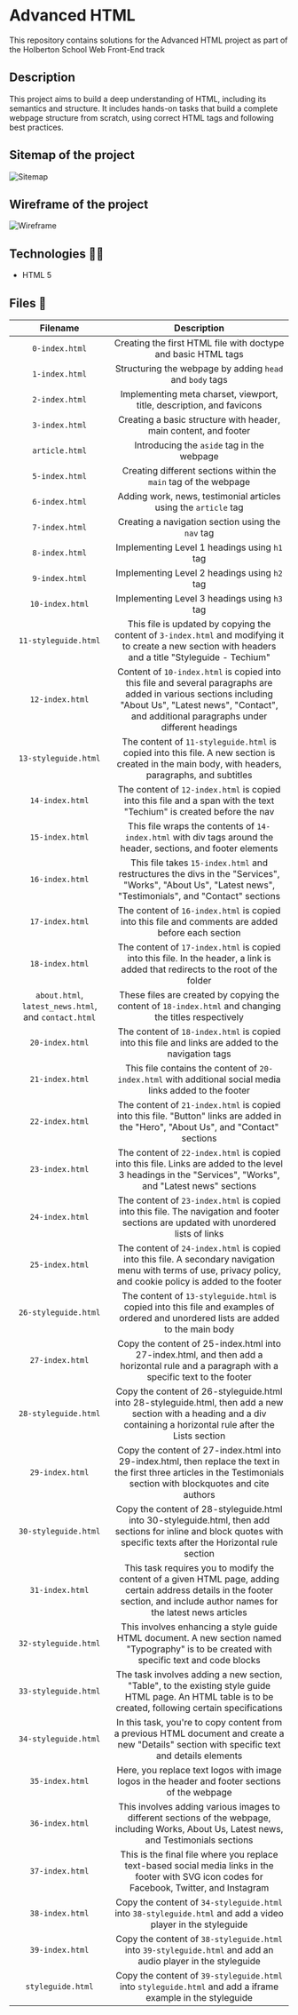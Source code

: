 # Advanced HTML

This repository contains solutions for the Advanced HTML project as part of the Holberton School Web Front-End track

## Description

This project aims to build a deep understanding of HTML, including its semantics and structure. It includes hands-on tasks that build a complete webpage structure from scratch, using correct HTML tags and following best practices.

## Sitemap of the project

<img src="https://i.imgur.com/nTlXq0J.png" alt="Sitemap">

## Wireframe of the project

<img src="https://i.imgur.com/yXbitdD.png" alt="Wireframe">

## Technologies :man_technologist:
* HTML 5

## Files 📜

| **Filename** | **Description** |
| :--------: | :-----------: |
| `0-index.html` | Creating the first HTML file with doctype and basic HTML tags |
| `1-index.html` | Structuring the webpage by adding `head` and `body` tags |
| `2-index.html` | Implementing meta charset, viewport, title, description, and favicons |
| `3-index.html` | Creating a basic structure with header, main content, and footer |
| `article.html` | Introducing the `aside` tag in the webpage |
| `5-index.html` | Creating different sections within the `main` tag of the webpage |
| `6-index.html` | Adding work, news, testimonial articles using the `article` tag |
| `7-index.html` | Creating a navigation section using the `nav` tag |
| `8-index.html` | Implementing Level 1 headings using `h1` tag |
| `9-index.html` | Implementing Level 2 headings using `h2` tag |
| `10-index.html` | Implementing Level 3 headings using `h3` tag |
| `11-styleguide.html` | This file is updated by copying the content of `3-index.html` and modifying it to create a new section with headers and a title "Styleguide - Techium" |
| `12-index.html` | Content of `10-index.html` is copied into this file and several paragraphs are added in various sections including "About Us", "Latest news", "Contact", and additional paragraphs under different headings |
| `13-styleguide.html` | The content of `11-styleguide.html` is copied into this file. A new section is created in the main body, with headers, paragraphs, and subtitles |
| `14-index.html` | The content of `12-index.html` is copied into this file and a span with the text "Techium" is created before the nav |
| `15-index.html` | This file wraps the contents of `14-index.html` with div tags around the header, sections, and footer elements |
| `16-index.html` | This file takes `15-index.html` and restructures the divs in the "Services", "Works", "About Us", "Latest news", "Testimonials", and "Contact" sections |
| `17-index.html` | The content of `16-index.html` is copied into this file and comments are added before each section |
| `18-index.html` | The content of `17-index.html` is copied into this file. In the header, a link is added that redirects to the root of the folder |
| `about.html`, `latest_news.html`, and `contact.html` | These files are created by copying the content of `18-index.html` and changing the titles respectively |
| `20-index.html` | The content of `18-index.html` is copied into this file and links are added to the navigation tags |
| `21-index.html` | This file contains the content of `20-index.html` with additional social media links added to the footer |
| `22-index.html` | The content of `21-index.html` is copied into this file. "Button" links are added in the "Hero", "About Us", and "Contact" sections |
| `23-index.html` | The content of `22-index.html` is copied into this file. Links are added to the level 3 headings in the "Services", "Works", and "Latest news" sections |
| `24-index.html` | The content of `23-index.html` is copied into this file. The navigation and footer sections are updated with unordered lists of links |
| `25-index.html` | The content of `24-index.html` is copied into this file. A secondary navigation menu with terms of use, privacy policy, and cookie policy is added to the footer |
| `26-styleguide.html` | The content of `13-styleguide.html` is copied into this file and examples of ordered and unordered lists are added to the main body |
| `27-index.html` | Copy the content of 25-index.html into 27-index.html, and then add a horizontal rule and a paragraph with a specific text to the footer |
| `28-styleguide.html` | Copy the content of 26-styleguide.html into 28-styleguide.html, then add a new section with a heading and a div containing a horizontal rule after the Lists section |
| `29-index.html` | Copy the content of 27-index.html into 29-index.html, then replace the text in the first three articles in the Testimonials section with blockquotes and cite authors |
| `30-styleguide.html` | Copy the content of 28-styleguide.html into 30-styleguide.html, then add sections for inline and block quotes with specific texts after the Horizontal rule section |
| `31-index.html` | This task requires you to modify the content of a given HTML page, adding certain address details in the footer section, and include author names for the latest news articles |
| `32-styleguide.html` | This involves enhancing a style guide HTML document. A new section named "Typography" is to be created with specific text and code blocks |
| `33-styleguide.html` | The task involves adding a new section, "Table", to the existing style guide HTML page. An HTML table is to be created, following certain specifications |
| `34-styleguide.html` | In this task, you're to copy content from a previous HTML document and create a new "Details" section with specific text and details elements |
| `35-index.html` | Here, you replace text logos with image logos in the header and footer sections of the webpage |
| `36-index.html` | This involves adding various images to different sections of the webpage, including Works, About Us, Latest news, and Testimonials sections |
| `37-index.html` | This is the final file where you replace text-based social media links in the footer with SVG icon codes for Facebook, Twitter, and Instagram |
| `38-index.html` | Copy the content of `34-styleguide.html` into `38-styleguide.html` and add a video player in the styleguide |
| `39-index.html` | Copy the content of `38-styleguide.html` into `39-styleguide.html` and add an audio player in the styleguide |
| `styleguide.html` | Copy the content of `39-styleguide.html` into `styleguide.html` and add a iframe example in the styleguide |

